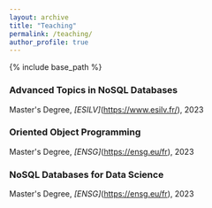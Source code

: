 ```yaml
---
layout: archive
title: "Teaching"
permalink: /teaching/
author_profile: true
---
```


{% include base_path %}

### Advanced Topics in NoSQL Databases
Master's Degree, _[ESILV]_(https://www.esilv.fr/), 2023

### Oriented Object Programming
Master's Degree, _[ENSG]_(https://ensg.eu/fr), 2023

### NoSQL Databases for Data Science
Master's Degree, _[ENSG]_(https://ensg.eu/fr), 2023
  
<!-- Commenting out the following code block:
{% for post in site.teaching reversed %}
  {% include archive-single.html %}
{% endfor %}
-->
